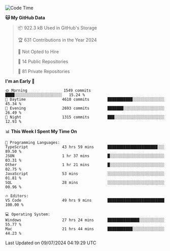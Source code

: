 <!--START_SECTION:waka-->
![Code Time](http://img.shields.io/badge/Code%20Time-5%2C870%20hrs%2024%20mins-blue)

**🐱 My GitHub Data** 

> 📦 922.3 kB Used in GitHub's Storage 
 > 
> 🏆 631 Contributions in the Year 2024
 > 
> 🚫 Not Opted to Hire
 > 
> 📜 14 Public Repositories 
 > 
> 🔑 81 Private Repositories 
 > 
**I'm an Early 🐤** 

```text
🌞 Morning                1549 commits        ████░░░░░░░░░░░░░░░░░░░░░   15.24 % 
🌆 Daytime                4610 commits        ███████████░░░░░░░░░░░░░░   45.34 % 
🌃 Evening                2693 commits        ███████░░░░░░░░░░░░░░░░░░   26.49 % 
🌙 Night                  1315 commits        ███░░░░░░░░░░░░░░░░░░░░░░   12.93 % 
```


📊 **This Week I Spent My Time On** 

```text
💬 Programming Languages: 
TypeScript               43 hrs 59 mins      ██████████████████████░░░   89.50 % 
JSON                     1 hr 37 mins        █░░░░░░░░░░░░░░░░░░░░░░░░   03.31 % 
Other                    1 hr 21 mins        █░░░░░░░░░░░░░░░░░░░░░░░░   02.75 % 
JavaScript               53 mins             ░░░░░░░░░░░░░░░░░░░░░░░░░   01.81 % 
SQL                      28 mins             ░░░░░░░░░░░░░░░░░░░░░░░░░   00.96 % 

🔥 Editors: 
VS Code                  49 hrs 9 mins       █████████████████████████   100.00 % 

💻 Operating System: 
Windows                  27 hrs 24 mins      ██████████████░░░░░░░░░░░   55.77 % 
Mac                      21 hrs 44 mins      ███████████░░░░░░░░░░░░░░   44.23 % 
```


 Last Updated on 09/07/2024 04:19:29 UTC
<!--END_SECTION:waka-->

